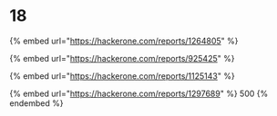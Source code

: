 # 18

{% embed url="https://hackerone.com/reports/1264805" %}

{% embed url="https://hackerone.com/reports/925425" %}

{% embed url="https://hackerone.com/reports/1125143" %}

{% embed url="https://hackerone.com/reports/1297689" %}
500
{% endembed %}

